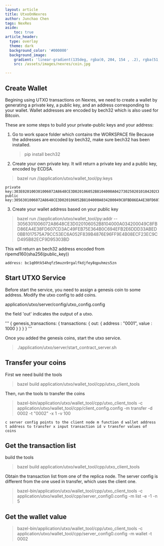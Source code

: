 ```yaml
---
layout: article
title: UtxoOnNexres
author: Junchao Chen
tags: NexRes
aside:
    toc: true
article_header:
  type: overlay
  theme: dark
  background_color: '#000000'
  background_image:
    gradient: 'linear-gradient(135deg, rgba(0, 204, 154 , .2), rgba(51, 154, 154, .2))'
    src: /assets/images/nexres/coin.jpg

---
```


## Create Wallet

Begining using UTXO transactions on Nexres, we need to create a wallet by generating a private key, a public key, 
and an address corresponding to your wallet.
Wallet addresses are encoded by bech32 which is also used for Bitcoin.

These are some steps to build your private-public keys and your address:

1. Go to work space folder which contains the WORKSPACE file
   Because the addresses are encoded by bech32, make sure bech32 has been installed.
   > pip install bech32

2. Create your own private key. It will return a private key and a public key, encoded by ECDSA.
  > bazel run //application/utxo/wallet_tool/py:keys

  ```
  private key:303E020100301006072A8648CE3D020106052B8104000A0427302502010104202CB99BBB2AFEB7F48A574064091B34F24781C93AD8181A511C8DCFB2A111AD82
  public key:3056301006072A8648CE3D020106052B8104000A034200049C8FBD86EA4E38FD607CD3AC49FEB75E364B0C694EFB2E6DDD33ABED0BB1017575A79CC53EC6A052F839B4876E96FF9E4B08ECF23EC9CD495B82ECF9D95303BD
  ```

3. Create your wallet address based on your public key
  > bazel run //application/utxo/wallet_tool/py:addr -- 3056301006072A8648CE3D020106052B8104000A034200049C8FBD86EA4E38FD607CD3AC49FEB75E364B0C694EFB2E6DDD33ABED0BB1017575A79CC53EC6A052F839B4876E96FF9E4B08ECF23EC9CD495B82ECF9D95303BD

  This will return an bech32 address encoded from ripemd160(sha256(public_key))

  ```
  address: bc1q09tk54hqfz5muzn9rgalfkdjfey8qpuhmzs5zn
  ```


## Start UTXO Service

Before start the service, you need to assign a genesis coin to some address.
Modify the utxo config to add coins.

application/utxo/server/config/utxo_config.config

the field 'out' indicates the output of a utxo. 

'''
{
  genesis_transactions: {
    transactions: {
        out:  {
            address : "0001",
            value : 1000
        }
    }
  }
}
'''

Once you added the genesis coins, start the utxo service.
> ./application/utxo/server/start_contract_server.sh


## Transfer your coins

First we need build the tools

> bazel build application/utxo/wallet_tool/cpp/utxo_client_tools

Then, run the tools to transfer the coins
> bazel-bin/application/utxo/wallet_tool/cpp/utxo_client_tools -c application/utxo/wallet_tool/cpp/client_config.config -m transfer -d 0002 -t "0002" -x 1 -v 100

``
  c server config points to the client node
  m function
  d wallet address
  t address to transfer
  x input transaction id
  v transfer values of coins
``

## Get the transaction list

build the tools

> bazel build application/utxo/wallet_tool/cpp/utxo_client_tools

Obtain the transaction list from one of the replica node. The server config is different from the one used in transfer, which uses the client one.

> bazel-bin/application/utxo/wallet_tool/cpp/utxo_client_tools -c application/utxo/wallet_tool/cpp/server_config0.config -m list -e -1 -n 5

## Get the wallet value
> bazel-bin/application/utxo/wallet_tool/cpp/utxo_client_tools -c application/utxo/wallet_tool/cpp/server_config0.config -m wallet -t 0002
